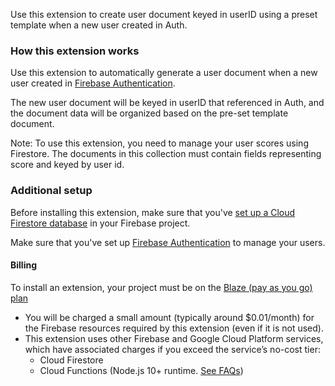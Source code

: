 Use this extension to create user document keyed in userID using a preset template when a new user created in Auth.

### How this extension works

Use this extension to automatically generate a user document when a new user created in [Firebase Authentication](https://firebase.google.com/docs/auth).

The new user document will be keyed in userID that referenced in Auth, and the document data will be organized based on the pre-set template document.

Note: To use this extension, you need to manage your user scores using Firestore. The documents in this collection must contain fields representing score and keyed by user id.

### Additional setup
Before installing this extension, make sure that you've [set up a Cloud Firestore database](https://firebase.google.com/docs/firestore/quickstart) in your Firebase project.

Make sure that you've set up [Firebase Authentication](https://firebase.google.com/docs/auth) to manage your users.

#### Billing
To install an extension, your project must be on the [Blaze (pay as you go) plan](https://firebase.google.com/pricing)

- You will be charged a small amount (typically around $0.01/month) for the Firebase resources required by this extension (even if it is not used).
- This extension uses other Firebase and Google Cloud Platform services, which have associated charges if you exceed the service’s no-cost tier:
  - Cloud Firestore
  - Cloud Functions (Node.js 10+ runtime. [See FAQs](https://firebase.google.com/support/faq#extensions-pricing))
